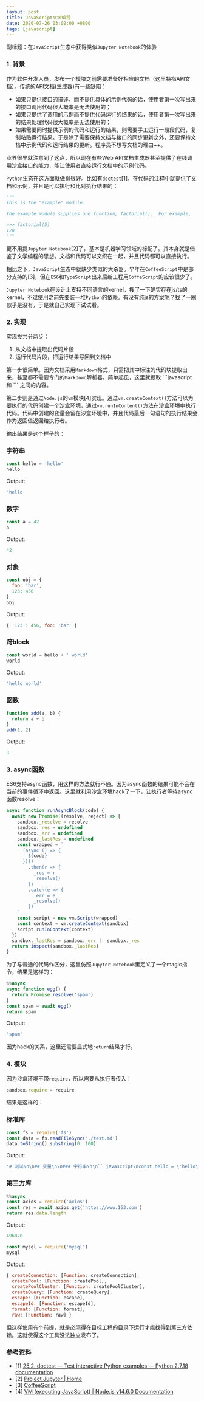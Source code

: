 ```yaml
---
layout: post
title: JavaScript文学编程 
date: 2020-07-26 03:02:00 +0800
tags: [javascript]
---
```


副标题：在`JavaScript`生态中获得类似`Jupyter Notebook`的体验

### 1. 背景

作为软件开发人员，发布一个模块之前需要准备好相应的文档（这里特指API文档）。传统的API文档(生成器)有一些缺陷：

* 如果只提供接口的描述，而不提供具体的示例代码的话，使用者第一次写出来的接口调用代码很大概率是无法使用的；
* 如果只提供了调用的示例而不提供代码运行的结果的话，使用者第一次写出来的结果处理代码很大概率是无法使用的；
* 如果需要同时提供示例的代码和运行的结果，则需要手工运行一段段代码，复制粘贴运行结果。于是除了需要保持文档与接口的同步更新之外，还要保持文档中示例代码和运行结果的更新。程序员不想写文档的理由++。

业界很早就注意到了这点，所以现在有些Web API文档生成器甚至提供了在线调用沙盒接口的能力，能让使用者直接运行文档中的示例代码。

`Python`生态在这方面就做得很好。比如有`doctest`[1]，在代码的注释中就提供了文档和示例，并且是可以执行和比对执行结果的：

```python
"""
This is the "example" module.

The example module supplies one function, factorial().  For example,

>>> factorial(5)
120
"""
```

更不用提`Jupyter Notebook`[2]了，基本是机器学习领域的标配了。其本身就是借鉴了文学编程的思想。文档和代码可以交织在一起，并且代码都可以直接执行。

相比之下，`JavaScript`生态中就缺少类似的大杀器。早年在`CoffeeScript`中是部分支持的[3]，但在`ES6`和`TypeScript`出来后新工程用`CoffeScript`的应该很少了。

`Jupyter Notebook`在设计上支持不同语言的kernel，搜了一下确实存在js/ts的kernel，不过使用之前先要装一堆`Python`的依赖。有没有纯js的方案呢？找了一圈似乎是没有，于是就自己实现下试试看。

### 2. 实现

实现拢共分两步：

1. 从文档中提取出代码片段
2. 运行代码片段，把运行结果写回到文档中

第一步很简单。因为文档采用`Markdown`格式，只需把其中标注的代码块提取出来，甚至都不需要专门的`Markdown`解析器。简单起见，这里就提取 \`\`\`javascript 和 \`\`\` 之间的内容。

第二步则是通过`Node.js`的`vm`模块[4]实现。通过`vm.createContext()`方法可以为要执行的代码创建一个沙盒环境，通过`vm.runInContent()`方法在沙盒环境中执行代码。代码中创建的变量会留在沙盒环境中，并且代码最后一句语句的执行结果会作为返回值返回给执行者。

输出结果是这个样子的：

### 字符串

```javascript
const hello = 'hello'
hello
```
Output:
```javascript
'hello'
```


### 数字

```javascript
const a = 42
a
```
Output:
```javascript
42
```


### 对象

```javascript
const obj = {
  foo: 'bar',
  123: 456
}
obj
```
Output:
```javascript
{ '123': 456, foo: 'bar' }
```


### 跨block

```javascript
const world = hello + ' world'
world
```
Output:
```javascript
'hello world'
```

### 函数

```javascript
function add(a, b) {
  return a + b
}
add(1, 2)
```
Output:
```javascript
3
```

### 3. async函数

ES6支持async函数，用这样的方法就行不通。因为async函数的结果可能不会在当前的事件循环中返回。这里就利用沙盒环境hack了一下，让执行者等待async函数resolve：

```javascript
async function runAsyncBlock(code) {
  await new Promise((resolve, reject) => {
    sandbox._resolve = resolve
    sandbox._res = undefined
    sandbox._err = undefined
    sandbox._lastRes = undefined
    const wrapped = `
      (async () => {
        ${code}
      })()
        .then(r => {
          _res = r
          _resolve()
        })
        .catch(e => {
          _err = e
          _resolve()
        })
    `
    const script = new vm.Script(wrapped)
    const context = vm.createContext(sandbox)
    script.runInContext(context)
  })
  sandbox._lastRes = sandbox._err || sandbox._res
  return inspect(sandbox._lastRes)
}
```

为了与普通的代码作区分，这里仿照`Jupyter Notebook`里定义了一个magic指令，结果是这样的：

```javascript
%%async
async function egg() {
  return Promise.resolve('spam')
}
const spam = await egg()
return spam
```
Output:
```javascript
'spam'
```

因为hack的关系，这里还需要显式地`return`结果才行。

### 4. 模块

因为沙盒环境不带`require`，所以需要从执行者传入：

```javascript
sandbox.require = require
```

结果是这样的：

### 标准库
```javascript
const fs = require('fs')
const data = fs.readFileSync('./test.md')
data.toString().substring(0, 100)
```
Output:
```javascript
'# 测试\n\n## 变量\n\n### 字符串\n\n```javascript\nconst hello = \'hello\'\nhello\n```\n\n### 数字\n\n```javascript\nconst a ='
```


### 第三方库
```javascript
%%async
const axios = require('axios')
const res = await axios.get('https://www.163.com')
return res.data.length
```
Output:
```javascript
496870
```

```javascript
const mysql = require('mysql')
mysql
```
Output:
```javascript
{ createConnection: [Function: createConnection],
  createPool: [Function: createPool],
  createPoolCluster: [Function: createPoolCluster],
  createQuery: [Function: createQuery],
  escape: [Function: escape],
  escapeId: [Function: escapeId],
  format: [Function: format],
  raw: [Function: raw] }
```

但这样使用有个前提，就是必须得在目标工程的目录下运行才能找得到第三方依赖。这就使得这个工具没法独立发布了。

### 参考资料
* [1] [25.2. doctest — Test interactive Python examples — Python 2.7.18 documentation](https://docs.python.org/2/library/doctest.html)
* [2] [Project Jupyter | Home](https://jupyter.org/)
* [3] [CoffeeScript](http://coffeescript.org/#literate)
* [4] [VM (executing JavaScript) | Node.js v14.6.0 Documentation](https://nodejs.org/api/vm.html)
